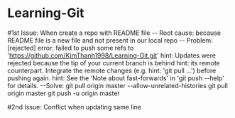 # Learning-Git

#1st Issue: When create a repo with README file
-- Root cause: because README file is a new file and not present in our local repo
-- Problem: [rejected]
	error: failed to push some refs to 'https://github.com/KimThanh1998/Learning-Git.git'
	hint: Updates were rejected because the tip of your current branch is behind
	hint: its remote counterpart. Integrate the remote changes (e.g.
	hint: 'git pull ...') before pushing again.
	hint: See the 'Note about fast-forwards' in 'git push --help' for details.
--Solve: 
	git pull origin master --allow-unrelated-histories
	git pull origin master
	git push -u origin master

#2nd Issue: Conflict when updating same line

